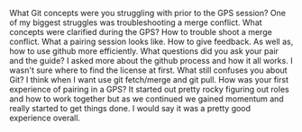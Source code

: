 What Git concepts were you struggling with prior to the GPS session?
One of my biggest struggles was troubleshooting a merge conflict.
What concepts were clarified during the GPS?
How to trouble shoot a merge conflict. What a pairing session looks like. How to give feedback. As well as, how to use github more efficiently.
What questions did you ask your pair and the guide? 
I asked more about the github process and how it all works. I wasn't sure where to find the license at first.
What still confuses you about Git?
I think when I want use git fetch/merge and git pull.
How was your first experience of pairing in a GPS?
It started out pretty rocky figuring out roles and how to work together but as we continued we gained momentum and really started to get things done. I would say it was a pretty good experience overall.
